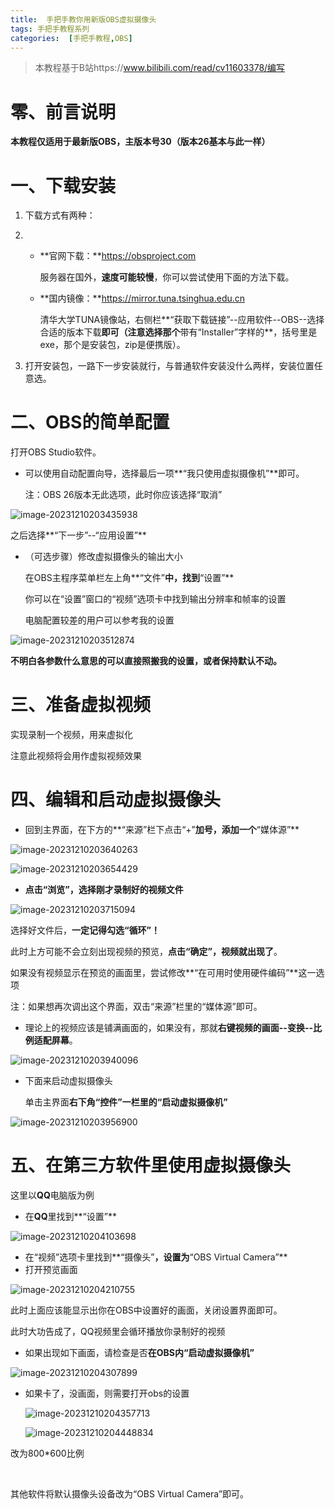 ```yaml
---
title:  手把手教你用新版OBS虚拟摄像头
tags: 手把手教程系列
categories:  [手把手教程,OBS]	
---
```


> 本教程基于B站https://www.bilibili.com/read/cv11603378/编写

# 零、前言说明

**本教程仅适用于最新版OBS，主版本号30（版本26基本与此一样）**

# 一、下载安装 

1. 下载方式有两种：

2. - **官网下载：**https://obsproject.com

     服务器在国外，**速度可能较慢**，你可以尝试使用下面的方法下载。

   - **国内镜像：**https://mirror.tuna.tsinghua.edu.cn

     清华大学TUNA镜像站，右侧栏**“获取下载链接”--应用软件--OBS--选择合适的版本下载**即可（注意选择那个**带有“Installer”字样的**，括号里是exe，那个是安装包，zip是便携版）。

3. 打开安装包，一路下一步安装就行，与普通软件安装没什么两样，安装位置任意选。

# 二、OBS的简单配置 

打开OBS Studio软件。

- 可以使用自动配置向导，选择最后一项**“我只使用虚拟摄像机”**即可。

  注：OBS 26版本无此选项，此时你应该选择“取消”

![image-20231210203435938](/img/obs/image-20231210203435938.png)

之后选择**“下一步”--“应用设置”**

- （可选步骤）修改虚拟摄像头的输出大小

  在OBS主程序菜单栏左上角**“文件”**中，找到**“设置”**

  你可以在“设置”窗口的“视频”选项卡中找到输出分辨率和帧率的设置

  电脑配置较差的用户可以参考我的设置

![image-20231210203512874](/img/obs/image-20231210203512874.png)

**不明白各参数什么意思的可以直接照搬我的设置，或者保持默认不动。**

# 三、准备虚拟视频 

实现录制一个视频，用来虚拟化

注意此视频将会用作虚拟视频效果

# 四、编辑和启动虚拟摄像头 

- 回到主界面，在下方的**“来源”栏下点击“+”**加号，添加一个**“媒体源”**

![image-20231210203640263](/img/obs/image-20231210203640263.png)

![image-20231210203654429](/img/obs/image-20231210203654429.png)

- **点击“浏览”，选择刚才录制好的视频文件**

![image-20231210203715094](/img/obs/image-20231210203715094.png)

选择好文件后，**一定记得勾选“循环”！**

此时上方可能不会立刻出现视频的预览，**点击“确定”，视频就出现了**。

如果没有视频显示在预览的画面里，尝试修改**“在可用时使用硬件编码”**这一选项

注：如果想再次调出这个界面，双击“来源”栏里的“媒体源”即可。

- 理论上的视频应该是铺满画面的，如果没有，那就**右键视频的画面--变换--比例适配屏幕**。

![image-20231210203940096](/img/obs/image-20231210203940096.png)

- 下面来启动虚拟摄像头

  单击主界面**右下角“控件”一栏里的“启动虚拟摄像机”**

![image-20231210203956900](/img/obs/image-20231210203956900.png)

# 五、在第三方软件里使用虚拟摄像头

这里以**QQ**电脑版为例

- 在**QQ**里找到**“设置”**

![image-20231210204103698](/img/obs/image-20231210204103698.png)

- 在“视频”选项卡里找到**“摄像头”**，设置为**“OBS Virtual Camera”**
- 打开预览画面

![image-20231210204210755](/img/obs/image-20231210204210755.png)

此时上面应该能显示出你在OBS中设置好的画面，关闭设置界面即可。

此时大功告成了，QQ视频里会循环播放你录制好的视频

- 如果出现如下画面，请检查是否**在OBS内“启动虚拟摄像机”**

![image-20231210204307899](/img/obs/image-20231210204307899.png)

- 如果卡了，没画面，则需要打开obs的设置

  ![image-20231210204357713](/img/obs/image-20231210204357713.png)

  ![image-20231210204448834](/img/obs/image-20231210204448834.png)

改为800*600比例

<br/>

其他软件将默认摄像头设备改为“OBS Virtual Camera”即可。